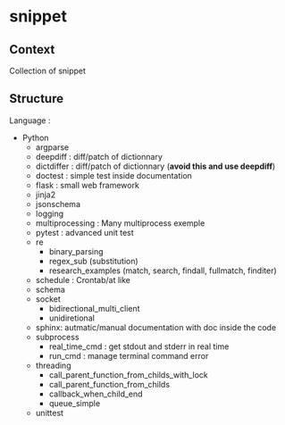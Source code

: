 # snippet

## Context

Collection of snippet


## Structure

Language :
- Python
  - argparse
  - deepdiff : diff/patch of dictionnary
  - dictdiffer : diff/patch of dictionnary (**avoid this and use deepdiff**)
  - doctest : simple test inside documentation
  - flask : small web framework
  - jinja2
  - jsonschema
  - logging
  - multiprocessing : Many multiprocess exemple
  - pytest : advanced unit test
  - re
    - binary_parsing
    - regex_sub (substitution)
    - research_examples (match, search, findall, fullmatch, finditer)
  - schedule : Crontab/at like
  - schema
  - socket
    - bidirectional_multi_client
    - unidiretional
  - sphinx: autmatic/manual documentation with doc inside the code
  - subprocess
    - real_time_cmd : get stdout and stderr in real time
    - run_cmd : manage terminal command error
  - threading
    - call_parent_function_from_childs_with_lock
    - call_parent_function_from_childs
    - callback_when_child_end
    - queue_simple
  - unittest